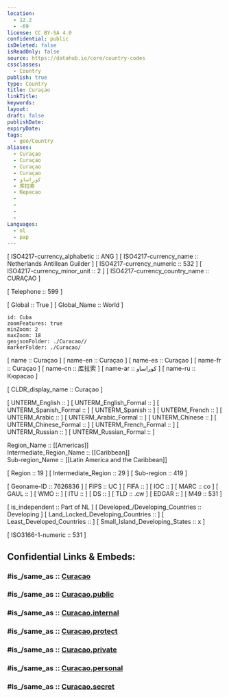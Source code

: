 ```yaml
---
location:
  - 12.2
  - -69
license: CC BY-SA 4.0
confidential: public
isDeleted: false
isReadOnly: false
source: https://datahub.io/core/country-codes
cssclasses:
  - Country
publish: true
type: Country
title: Curaçao
linkTitle:
keywords:
layout:
draft: false
publishDate:
expiryDate:
tags:
  - geo/Country
aliases:
  - Curaçao
  - Curaçao
  - Curaçao
  - Curaçao
  - كوراساو
  - 库拉索
  - Кюрасао
  - 
  - 
  - 
  - 
Languages:
  - nl
  - pap
---
```


[	ISO4217-currency_alphabetic	 :: ANG ] 
[	ISO4217-currency_name	 :: Netherlands Antillean Guilder ] 
[	ISO4217-currency_numeric	 :: 532 ] 
[	ISO4217-currency_minor_unit	 :: 2 ] 
[	ISO4217-currency_country_name	 :: CURAÇAO ] 

[	Telephone	 :: 599 ] 

[	Global	 :: True ] 
[	Global_Name	 :: World ] 

```leaflet
id: Cuba
zoomFeatures: true 
minZoom: 2 
maxZoom: 18
geojsonFolder: ./Curacao//
markerFolder: ./Curacao/
```

[	name	 :: Curaçao ] 
[	name-en	 :: Curaçao ] 
[	name-es	 :: Curaçao ] 
[	name-fr	 :: Curaçao ] 
[	name-cn	 :: 库拉索 ] 
[	name-ar	 :: كوراساو ] 
[	name-ru	 :: Кюрасао ] 

[	CLDR_display_name	 :: Curaçao ] 

[	UNTERM_English	 ::  ] 
[	UNTERM_English_Formal	 ::  ] 
[	UNTERM_Spanish_Formal	 ::  ] 
[	UNTERM_Spanish	 ::  ] 
[	UNTERM_French	 ::  ] 
[	UNTERM_Arabic	 ::  ] 
[	UNTERM_Arabic_Formal	 ::  ] 
[	UNTERM_Chinese	 ::  ] 
[	UNTERM_Chinese_Formal	 ::  ] 
[	UNTERM_French_Formal	 ::  ] 
[	UNTERM_Russian	 ::  ] 
[	UNTERM_Russian_Formal	 ::  ] 

Region_Name ::  [[Americas]]  
Intermediate_Region_Name ::  [[Caribbean]]  
Sub-region_Name ::  [[Latin America and the Caribbean]] 

[	Region	 :: 19 ] 
[	Intermediate_Region	 :: 29 ] 
[	Sub-region	 :: 419 ] 

[	Geoname-ID	 :: 7626836 ] 
[	FIPS	 :: UC ] 
[	FIFA	 ::  ] 
[	IOC	 ::  ] 
[	MARC	 :: co ] 
[	GAUL	 ::  ] 
[	WMO	 ::  ] 
[	ITU	 ::  ] 
[	DS	 ::  ] 
[	TLD	 :: .cw ] 
[	EDGAR	 ::  ] 
[	M49	 :: 531 ] 

[	is_independent	 :: Part of NL ] 
[	Developed_/Developing_Countries	 :: Developing ] 
[	Land_Locked_Developing_Countries	 ::  ] 
[	Least_Developed_Countries	 ::  ] 
[	Small_Island_Developing_States	 :: x ] 

[	ISO3166-1-numeric	 :: 531 ] 


## Confidential Links & Embeds: 

### #is_/same_as :: [Curacao](/_Standards/Earth/Continent/America~Caribbean/Curacao.md) 

### #is_/same_as :: [Curacao.public](/_public/Earth/Continent/America~Caribbean/Curacao.public.md) 

### #is_/same_as :: [Curacao.internal](/_internal/Earth/Continent/America~Caribbean/Curacao.internal.md) 

### #is_/same_as :: [Curacao.protect](/_protect/Earth/Continent/America~Caribbean/Curacao.protect.md) 

### #is_/same_as :: [Curacao.private](/_private/Earth/Continent/America~Caribbean/Curacao.private.md) 

### #is_/same_as :: [Curacao.personal](/_personal/Earth/Continent/America~Caribbean/Curacao.personal.md) 

### #is_/same_as :: [Curacao.secret](/_secret/Earth/Continent/America~Caribbean/Curacao.secret.md)

